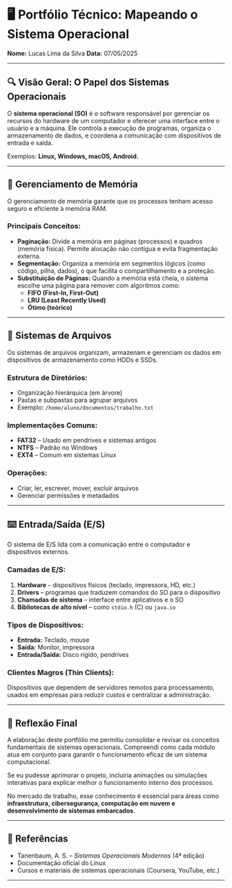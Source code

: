 # 🖥️ Portfólio Técnico: Mapeando o Sistema Operacional

**Nome:** Lucas Lima da Silva
**Data:** 07/05/2025

---

## 🔍 Visão Geral: O Papel dos Sistemas Operacionais

O **sistema operacional (SO)** é o software responsável por gerenciar os recursos do hardware de um computador e oferecer uma interface entre o usuário e a máquina. Ele controla a execução de programas, organiza o armazenamento de dados, e coordena a comunicação com dispositivos de entrada e saída.

Exemplos: **Linux, Windows, macOS, Android.**

---

## 🧠 Gerenciamento de Memória

O gerenciamento de memória garante que os processos tenham acesso seguro e eficiente à memória RAM.

### Principais Conceitos:

- **Paginação:** Divide a memória em páginas (processos) e quadros (memória física). Permite alocação não contígua e evita fragmentação externa.
- **Segmentação:** Organiza a memória em segmentos lógicos (como código, pilha, dados), o que facilita o compartilhamento e a proteção.
- **Substituição de Páginas:** Quando a memória está cheia, o sistema escolhe uma página para remover com algoritmos como:
  - **FIFO (First-In, First-Out)**
  - **LRU (Least Recently Used)**
  - **Ótimo (teórico)**

---

## 📂 Sistemas de Arquivos

Os sistemas de arquivos organizam, armazenam e gerenciam os dados em dispositivos de armazenamento como HDDs e SSDs.

### Estrutura de Diretórios:

- Organização hierárquica (em árvore)
- Pastas e subpastas para agrupar arquivos
- Exemplo: `/home/aluno/documentos/trabalho.txt`

### Implementações Comuns:

- **FAT32** – Usado em pendrives e sistemas antigos
- **NTFS** – Padrão no Windows
- **EXT4** – Comum em sistemas Linux

### Operações:

- Criar, ler, escrever, mover, excluir arquivos
- Gerenciar permissões e metadados

---

## ⌨️ Entrada/Saída (E/S)

O sistema de E/S lida com a comunicação entre o computador e dispositivos externos.

### Camadas de E/S:

1. **Hardware** – dispositivos físicos (teclado, impressora, HD, etc.)
2. **Drivers** – programas que traduzem comandos do SO para o dispositivo
3. **Chamadas de sistema** – interface entre aplicativos e o SO
4. **Bibliotecas de alto nível** – como `stdio.h` (C) ou `java.io`

### Tipos de Dispositivos:

- **Entrada:** Teclado, mouse
- **Saída:** Monitor, impressora
- **Entrada/Saída:** Disco rígido, pendrives

### Clientes Magros (Thin Clients):

Dispositivos que dependem de servidores remotos para processamento, usados em empresas para reduzir custos e centralizar a administração.

---

## 🧠 Reflexão Final

A elaboração deste portfólio me permitiu consolidar e revisar os conceitos fundamentais de sistemas operacionais. Compreendi como cada módulo atua em conjunto para garantir o funcionamento eficaz de um sistema computacional.

Se eu pudesse aprimorar o projeto, incluiria animações ou simulações interativas para explicar melhor o funcionamento interno dos processos.

No mercado de trabalho, esse conhecimento é essencial para áreas como **infraestrutura, cibersegurança, computação em nuvem e desenvolvimento de sistemas embarcados**.

---

## 📎 Referências

- Tanenbaum, A. S. – *Sistemas Operacionais Modernos* (4ª edição)  
- Documentação oficial do Linux  
- Cursos e materiais de sistemas operacionais (Coursera, YouTube, etc.)

---

